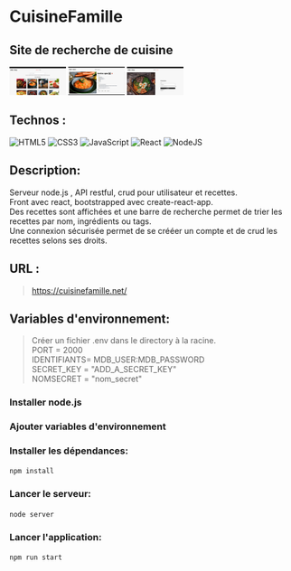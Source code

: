 # CuisineFamille

## Site de recherche de cuisine

 <img style="width: 100px;" src="./src/images/git/1.png" alt="Game Workshop Logo">
 <img style="width: 100px;" src="./src/images/git/2.png" alt="Game Workshop Logo">
 <img style="width: 100px;" src="./src/images/git/3.png" alt="Game Workshop Logo">

## Technos :

![HTML5](https://img.shields.io/badge/html5-%23E34F26.svg?style=for-the-badge&logo=html5&logoColor=white)
![CSS3](https://img.shields.io/badge/css3-%231572B6.svg?style=for-the-badge&logo=css3&logoColor=white)
![JavaScript](https://img.shields.io/badge/javascript-%23323330.svg?style=for-the-badge&logo=javascript&logoColor=%23F7DF1E)
![React](https://img.shields.io/badge/react-%2320232a.svg?style=for-the-badge&logo=react&logoColor=%2361DAFB)
![NodeJS](https://img.shields.io/badge/node.js-6DA55F?style=for-the-badge&logo=node.js&logoColor=white)

## Description:
Serveur node.js , API restful, crud pour utilisateur et recettes.<br>
Front avec react, bootstrapped avec create-react-app.<br>
Des recettes sont affichées et une barre de recherche permet de trier les recettes par nom, ingrédients ou tags.<br>
Une connexion sécurisée permet de se crééer un compte et de crud les recettes selons ses droits.<br>

## URL :
> https://cuisinefamille.net/

## Variables d'environnement:
> Créer un fichier .env dans le directory à la racine.<br>
> PORT = 2000<br>
> IDENTIFIANTS= MDB_USER:MDB_PASSWORD<br>
> SECRET_KEY = "ADD_A_SECRET_KEY" <br>
> NOMSECRET = "nom_secret"

### Installer node.js

### Ajouter variables d'environnement

### Installer les dépendances:

`npm install`

### Lancer le serveur:

`node server`

### Lancer l'application:

`npm run start`
